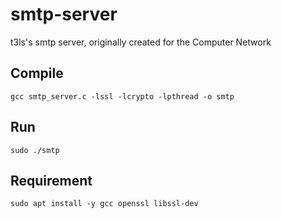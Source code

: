 # smtp-server
t3ls's smtp server, originally created for the Computer Network

## Compile
`gcc smtp_server.c -lssl -lcrypto -lpthread -o smtp`

## Run
`sudo ./smtp`

## Requirement
`sudo apt install -y gcc openssl libssl-dev`
